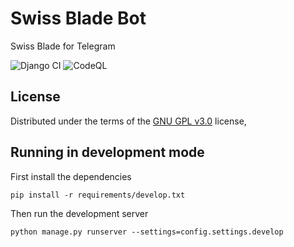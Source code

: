 # Swiss Blade Bot
Swiss Blade for Telegram

![Django CI](https://github.com/ragnarok22/swiss_blade_bot/actions/workflows/django-test.yml/badge.svg)
![CodeQL](https://github.com/ragnarok22/swiss_blade_bot/actions/workflows/codeql.yml/badge.svg)

License
-------

Distributed under the terms of the [GNU GPL v3.0](LICENSE) license,

Running in development mode
------
First install the dependencies

    pip install -r requirements/develop.txt
Then run the development server

    python manage.py runserver --settings=config.settings.develop

